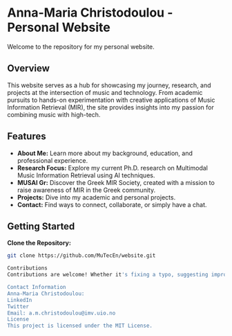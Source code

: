 # Anna-Maria Christodoulou - Personal Website

Welcome to the repository for my personal website.

## Overview

This website serves as a hub for showcasing my journey, research, and projects at the intersection of music and technology. From academic pursuits to hands-on experimentation with creative applications of Music Information Retrieval (MIR), the site provides insights into my passion for combining music with high-tech.

## Features

- **About Me:** Learn more about my background, education, and professional experience.
- **Research Focus:** Explore my current Ph.D. research on Multimodal Music Information Retrieval using AI techniques.
- **MUSAI Gr:** Discover the Greek MIR Society, created with a mission to raise awareness of MIR in the Greek community.
- **Projects:** Dive into my academic and personal projects.
- **Contact:** Find ways to connect, collaborate, or simply have a chat.

## Getting Started

**Clone the Repository:**
 ```bash
 git clone https://github.com/MuTecEn/website.git

Contributions
Contributions are welcome! Whether it's fixing a typo, suggesting improvements, or adding new content, feel free to open an issue or submit a pull request.

Contact Information
Anna-Maria Christodoulou:
LinkedIn
Twitter
Email: a.m.christodoulou@imv.uio.no
License
This project is licensed under the MIT License.
